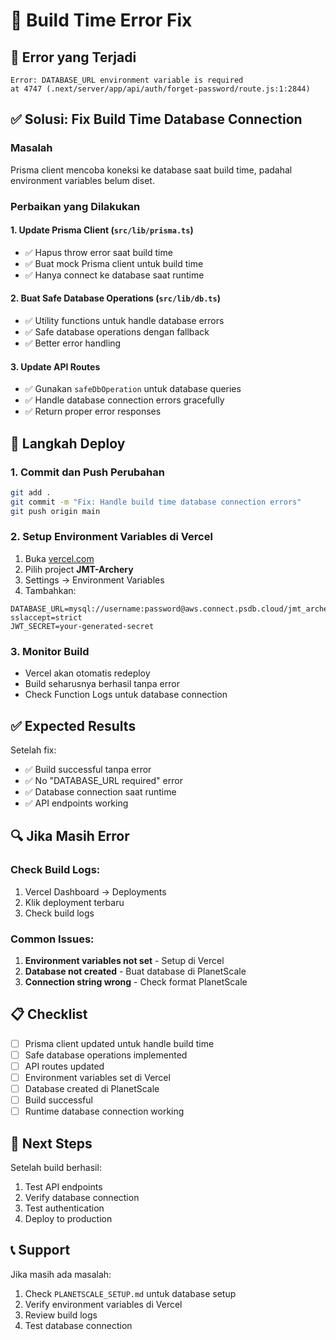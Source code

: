 # 🔧 Build Time Error Fix

## 🚨 Error yang Terjadi
```
Error: DATABASE_URL environment variable is required
at 4747 (.next/server/app/api/auth/forget-password/route.js:1:2844)
```

## ✅ Solusi: Fix Build Time Database Connection

### Masalah
Prisma client mencoba koneksi ke database saat build time, padahal environment variables belum diset.

### Perbaikan yang Dilakukan

#### 1. Update Prisma Client (`src/lib/prisma.ts`)
- ✅ Hapus throw error saat build time
- ✅ Buat mock Prisma client untuk build time
- ✅ Hanya connect ke database saat runtime

#### 2. Buat Safe Database Operations (`src/lib/db.ts`)
- ✅ Utility functions untuk handle database errors
- ✅ Safe database operations dengan fallback
- ✅ Better error handling

#### 3. Update API Routes
- ✅ Gunakan `safeDbOperation` untuk database queries
- ✅ Handle database connection errors gracefully
- ✅ Return proper error responses

## 🚀 Langkah Deploy

### 1. Commit dan Push Perubahan
```bash
git add .
git commit -m "Fix: Handle build time database connection errors"
git push origin main
```

### 2. Setup Environment Variables di Vercel
1. Buka [vercel.com](https://vercel.com)
2. Pilih project **JMT-Archery**
3. Settings → Environment Variables
4. Tambahkan:

```
DATABASE_URL=mysql://username:password@aws.connect.psdb.cloud/jmt_archery?sslaccept=strict
JWT_SECRET=your-generated-secret
```

### 3. Monitor Build
- Vercel akan otomatis redeploy
- Build seharusnya berhasil tanpa error
- Check Function Logs untuk database connection

## ✅ Expected Results

Setelah fix:
- ✅ Build successful tanpa error
- ✅ No "DATABASE_URL required" error
- ✅ Database connection saat runtime
- ✅ API endpoints working

## 🔍 Jika Masih Error

### Check Build Logs:
1. Vercel Dashboard → Deployments
2. Klik deployment terbaru
3. Check build logs

### Common Issues:
1. **Environment variables not set** - Setup di Vercel
2. **Database not created** - Buat database di PlanetScale
3. **Connection string wrong** - Check format PlanetScale

## 📋 Checklist

- [ ] Prisma client updated untuk handle build time
- [ ] Safe database operations implemented
- [ ] API routes updated
- [ ] Environment variables set di Vercel
- [ ] Database created di PlanetScale
- [ ] Build successful
- [ ] Runtime database connection working

## 🎯 Next Steps

Setelah build berhasil:
1. Test API endpoints
2. Verify database connection
3. Test authentication
4. Deploy to production

## 📞 Support

Jika masih ada masalah:
1. Check `PLANETSCALE_SETUP.md` untuk database setup
2. Verify environment variables di Vercel
3. Review build logs
4. Test database connection 